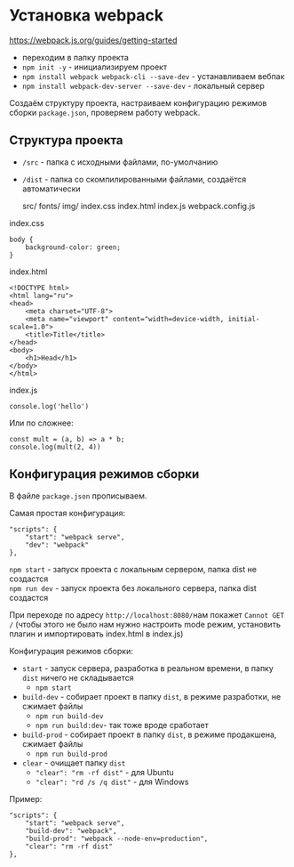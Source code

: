 # Установка webpack
https://webpack.js.org/guides/getting-started

- переходим в папку проекта
- `npm init -y` - инициализируем проект
- `npm install webpack webpack-cli --save-dev` - устанавливаем вебпак
- `npm install webpack-dev-server --save-dev` - локальный сервер

Создаём структуру проекта, настраиваем конфигурацию режимов сборки `package.json`, проверяем работу webpack.

## Структура проекта
- `/src` - папка с исходными файлами, по-умолчанию
- `/dist` - папка со скомпилированными файлами, создаётся автоматически

    src/
        fonts/
        img/
        index.css
        index.html
        index.js
    webpack.config.js

index.css

    body {
        background-color: green;
    }

index.html

    <!DOCTYPE html>
    <html lang="ru">
    <head>
        <meta charset="UTF-8">
        <meta name="viewport" content="width=device-width, initial-scale=1.0">
        <title>Title</title>
    </head>
    <body>
        <h1>Head</h1>
    </body>
    </html>

index.js

    console.log('hello')

Или по сложнее:

    const mult = (a, b) => a * b;
    console.log(mult(2, 4))

## Конфигурация режимов сборки
В файле `package.json` прописываем.

Самая простая конфигурация:

    "scripts": {
        "start": "webpack serve",
        "dev": "webpack"
    },

`npm start` - запуск проекта с локальным сервером, папка dist не создастся  
`npm run dev` - запуск проекта без локального сервера, папка dist создастся  

При переходе по адресу `http://localhost:8080/`нам покажет `Cannot GET /` (чтобы этого не было нам нужно настроить mode режим, установить плагин и импортировать index.html в index.js)

Конфигурация режимов сборки:
- `start` - запуск сервера, разработка в реальном времени, в папку `dist` ничего не складывается
    - `npm start`
- `build-dev` - собирает проект в папку `dist`, в режиме разработки, не сжимает файлы
    - `npm run build-dev`
    - `npm run build:dev`- так тоже вроде сработает
- `build-prod` - собирает проект в папку `dist`, в режиме продакшена, сжимает файлы
    - `npm run build-prod`
- `clear` - очищает папку `dist`
    - `"clear": "rm -rf dist"` - для Ubuntu
    - `"clear": "rd /s /q dist"` - для Windows

Пример:

    "scripts": {
        "start": "webpack serve",
        "build-dev": "webpack",
        "build-prod": "webpack --node-env=production",
        "clear": "rm -rf dist"
    },
